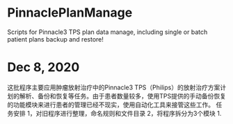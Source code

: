 # PinnaclePlanManage
Scripts for Pinnacle3 TPS plan data manage, including single or batch patient plans backup and restore!
# Dec 8, 2020
这批程序主要应用肿瘤放射治疗中的Pinnacle3 TPS（Philips）的放射治疗方案计划的解析、备份和恢复等任务。由于患者数量较多，使用TPS提供的手动备份恢复的功能模块来进行患者的管理已经不现实，使用自动化工具来接管这些工作。
任务安排
1，对旧程序进行整理，命名规则和文件目录
2，将程序拆分为3个模块
    1. 
